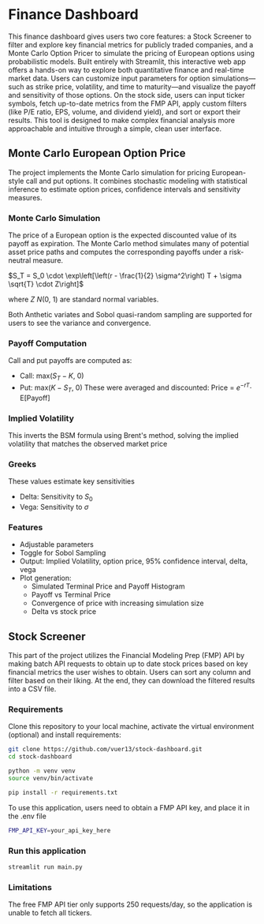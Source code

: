 # Finance Dashboard
This finance dashboard gives users two core features: a Stock Screener to filter and explore key financial metrics for publicly traded companies, and a Monte Carlo Option Pricer to simulate the pricing of European options using probabilistic models. Built entirely with Streamlit, this interactive web app offers a hands-on way to explore both quantitative finance and real-time market data. Users can customize input parameters for option simulations—such as strike price, volatility, and time to maturity—and visualize the payoff and sensitivity of those options. On the stock side, users can input ticker symbols, fetch up-to-date metrics from the FMP API, apply custom filters (like P/E ratio, EPS, volume, and dividend yield), and sort or export their results. This tool is designed to make complex financial analysis more approachable and intuitive through a simple, clean user interface.

## Monte Carlo European Option Price
The project implements the Monte Carlo simulation for pricing European-style call and put options. It combines stochastic modeling with statistical inference to estimate option prices, confidence intervals and sensitivity measures. 

### Monte Carlo Simulation
The price of a European option is the expected discounted value of its payoff as expiration. The Monte Carlo method simulates many of potential asset price paths and computes the corresponding payoffs under a risk-neutral measure.

$S_T = S_0 \cdot \exp\left[\left(r - \frac{1}{2} \sigma^2\right) T + \sigma \sqrt{T} \cdot Z\right]$

where $Z~N$(0, 1) are standard normal variables. 

Both Anthetic variates and Sobol quasi-random sampling are supported for users to see the variance and convergence.

### Payoff Computation
Call and put payoffs are computed as:
- Call: max($S_T - K$, 0)
- Put: max($K - S_T$, 0)
These were averaged and discounted: Price = $e^{-rT} \cdot$ E[Payoff]

### Implied Volatility
This inverts the BSM formula using Brent's method, solving the implied volatility that matches the observed market price

### Greeks
These values estimate key sensitivities
- Delta: Sensitivity to $S_0$
- Vega: Sensitivity to $\sigma$

### Features
- Adjustable parameters
- Toggle for Sobol Sampling
- Output: Implied Volatility, option price, 95% confidence interval, delta, vega
- Plot generation:
    - Simulated Terminal Price and Payoff Histogram
    - Payoff vs Terminal Price
    - Convergence of price with increasing simulation size
    - Delta vs stock price

## Stock Screener
This part of the project utilizes the Financial Modeling Prep (FMP) API by making batch API requests to obtain up to date stock prices based on key financial metrics the user wishes to obtain. Users can sort any column and filter based on their liking. At the end, they can download the filtered results into a CSV file. 

### Requirements
Clone this repository to your local machine, activate the virtual environment (optional) and install requirements: 
```bash
git clone https://github.com/vuer13/stock-dashboard.git
cd stock-dashboard

python -m venv venv
source venv/bin/activate

pip install -r requirements.txt
```
To use this application, users need to obtain a FMP API key, and place it in the .env file
```bash
FMP_API_KEY=your_api_key_here
```

### Run this application
```bash
streamlit run main.py
```

### Limitations
The free FMP API tier only supports 250 requests/day, so the application is unable to fetch all tickers.